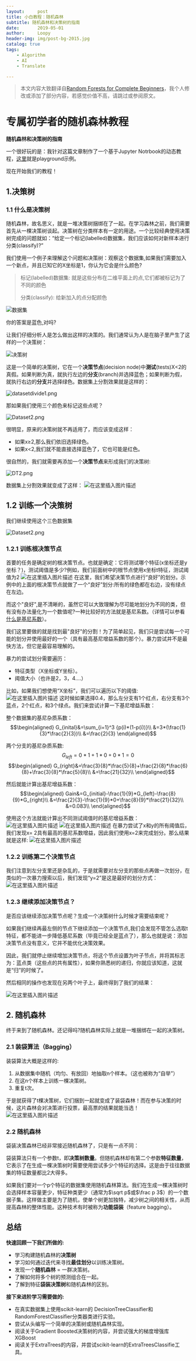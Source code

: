 ```yaml
---
layout:     post
title: 小白教程：随机森林
subtitle: 随机森林和决策树的指南
date:       2019-05-01
author:     Loopy
header-img: img/post-bg-2015.jpg
catalog: true
tags:
    - Algorithm
    - AI
    - Translate

---
```

<script type="text/x-mathjax-config">
  MathJax.Hub.Config({
    tex2jax: {
      inlineMath: [ ['$','$'], ['\\(','\\)'] ],
      processEscapes: true
    }
  });
  </script>
<script type="text/javascript" async src="//cdn.mathjax.org/mathjax/latest/MathJax.js?config=TeX-MML-AM_CHTML">
</script>

> 本文内容大致翻译自[Random Forests for Complete Beginners](https://victorzhou.com/blog/intro-to-random-forests)，我个人修改或添加了部分内容，若感觉价值不高，请跳过或参阅原文。

# 专属初学者的随机森林教程
**随机森林和决策树的指南**

一个很好玩的是：我针对这篇文章制作了一个基于Jupyter Notrbook的动态教程，[这里](http://file.loopy.tech/release/IntroToRF.html)就是playground示例。

现在开始我们的教程！

## 1.决策树

### 1.1 什么是决策树

随机森林，故名思义，就是一堆决策树捆绑在了一起。在学习森林之前，我们需要首先从一棵决策树谈起。决策树在分类样本有一定的用途。一个比较经典使用决策树完成的问题就如：“给定一个标记(labelled)数据集，我们应该如何对新样本进行分类(classify)?”

我们使用一个例子来理解这个问题和决策树：观察这个数据集,如果我们需要加入一个新点，并且已知它的X坐标是1，你认为它会是什么颜色?

>标记(labelled)数据集: 就是这些分布在二维平面上的点,它们都被标记为了不同的颜色
>
>分类(classify): 给新加入的点分配颜色

![数据集](https://img-blog.csdnimg.cn/20190503231709650.png?x-oss-process=image/watermark,type_ZmFuZ3poZW5naGVpdGk,shadow_10,text_aHR0cHM6Ly9ibG9nLmNzZG4ubmV0L2xvb3B5Xw==,size_16,color_FFFFFF,t_70)

你的答案是蓝色,对吗?

让我们仔细分析人是怎么做出这样的决策的。我们通常认为人是在脑子里产生了这样的一个决策树：

![决策树](https://img-blog.csdnimg.cn/20190503231816343.png?x-oss-process=image/watermark,type_ZmFuZ3poZW5naGVpdGk,shadow_10,text_aHR0cHM6Ly9ibG9nLmNzZG4ubmV0L2xvb3B5Xw==,size_16,color_FFFFFF,t_70)

这是一个简单的决策树，它在一个**决策节点**(decision node)中**测试**(tests)X<2的真假。如果判断为真，就执行左边的**分支**(branch)并选择蓝色；如果判断为假，就执行右边的**分支**并选择绿色。数据集上分割效果就是这样的：

![datasetdivide1.png](https://img-blog.csdnimg.cn/20190503231940174.png?x-oss-process=image/watermark,type_ZmFuZ3poZW5naGVpdGk,shadow_10,text_aHR0cHM6Ly9ibG9nLmNzZG4ubmV0L2xvb3B5Xw==,size_16,color_FFFFFF,t_70)

那如果我们使用三个颜色来标记这些点呢？

![Dataset2.png](https://img-blog.csdnimg.cn/20190503232033690.png?x-oss-process=image/watermark,type_ZmFuZ3poZW5naGVpdGk,shadow_10,text_aHR0cHM6Ly9ibG9nLmNzZG4ubmV0L2xvb3B5Xw==,size_16,color_FFFFFF,t_70)

很明显，原来的决策树就不再适用了，而应该变成这样：
 - 如果x≥2,那么我们依旧选择绿色。
 - 如果x<2,我们就不能直接选择蓝色了，它也可能是红色。

很自然的，我们就需要再添加一个**决策节点**来形成我们的决策树:

![DT2.png](https://img-blog.csdnimg.cn/20190503232123617.png?x-oss-process=image/watermark,type_ZmFuZ3poZW5naGVpdGk,shadow_10,text_aHR0cHM6Ly9ibG9nLmNzZG4ubmV0L2xvb3B5Xw==,size_16,color_FFFFFF,t_70)

数据集上分割效果就变成了这样：
![在这里插入图片描述](https://img-blog.csdnimg.cn/20190503232151257.png?x-oss-process=image/watermark,type_ZmFuZ3poZW5naGVpdGk,shadow_10,text_aHR0cHM6Ly9ibG9nLmNzZG4ubmV0L2xvb3B5Xw==,size_16,color_FFFFFF,t_70)

## 1.2 训练一个决策树

我们继续使用这个三色数据集

![Dataset2.png](https://img-blog.csdnimg.cn/20190503232033690.png?x-oss-process=image/watermark,type_ZmFuZ3poZW5naGVpdGk,shadow_10,text_aHR0cHM6Ly9ibG9nLmNzZG4ubmV0L2xvb3B5Xw==,size_16,color_FFFFFF,t_70)

### 1.2.1 训练根决策节点
首要的任务是确定树的根决策节点。也就是确定：它将测试哪个特征(x坐标还是y坐标？)，测试阈值是多少?例如，我们前面树中的根节点使用x坐标t特征，测试阈值为2
![在这里插入图片描述](https://img-blog.csdnimg.cn/20190503232442662.png?x-oss-process=image/watermark,type_ZmFuZ3poZW5naGVpdGk,shadow_10,text_aHR0cHM6Ly9ibG9nLmNzZG4ubmV0L2xvb3B5Xw==,size_16,color_FFFFFF,t_70)
在这里，我们希望决策节点进行“良好”的划分。示例中的上面的根决策节点就做了一个“良好”划分:所有的绿色都在右边，没有绿点在左边。

而这个"良好",是不清晰的，虽然它可以大致理解为尽可能地划分为不同的类，但有没有办法量化为一个数值呢?一种比较好的方法就是基尼系数。（详情可以参看[什么是基尼系数]()）。

我们这里要做的就是找到最"良好"的分割！为了简单起见，我们只是尝试每一个可能的划分并使用最好的一个（具有最高基尼增益系数的那个）。暴力尝试并不是最快方法，但它是最容易理解的。

暴力的尝试划分需要遍历：
 - 特征类型（X坐标或Y坐标）。
 - 阈值大小（也许是2，3，4....）

比如，如果我们想使用“X坐标”，我们可以遍历以下的阈值:
![在这里插入图片描述](https://img-blog.csdnimg.cn/20190503234309646.png?x-oss-process=image/watermark,type_ZmFuZ3poZW5naGVpdGk,shadow_10,text_aHR0cHM6Ly9ibG9nLmNzZG4ubmV0L2xvb3B5Xw==,size_16,color_FFFFFF,t_70)
这时候如果选择0.4，那么左分支有1个红点，右分支有3个蓝点，2个红点，和3个绿点。我们来尝试计算一下基尼增益系数：

整个数据集的基尼杂质系数：
$$\begin{aligned}
G_{inital}&=\sum_{i=1}^3 {p(i)*(1-p(i))}\\
&=3*(\frac{1}{3}*\frac{2}{3})\\
&=\frac{2}{3}
\end{aligned}$$

两个分支的基尼杂质系数:
$$G_{left}=0*1+1*0+0*1=0$$
$$\begin{aligned}
G_{right}&=\frac{3}{8}*\frac{5}{8}+\frac{2}{8}*\frac{6}{8}+\frac{3}{8}*\frac{5}{8}\\
&=\frac{21}{32}\\
\end{aligned}$$

然后就能计算出基尼增益系数：
$$\begin{aligned}
Gain&=G_{initial}-\frac{1}{9}*G_{left}-\frac{8}{9}*G_{right}\\
&=\frac{2}{3}-\frac{1}{9}*0+\frac{8}{9}*\frac{21}{32}\\
&=0.083\\
\end{aligned}$$

使用这个方法就能计算出不同测试阈值时的基尼增益系数：
![在这里插入图片描述](https://img-blog.csdnimg.cn/20190504001235200.png?x-oss-process=image/watermark,type_ZmFuZ3poZW5naGVpdGk,shadow_10,text_aHR0cHM6Ly9ibG9nLmNzZG4ubmV0L2xvb3B5Xw==,size_16,color_FFFFFF,t_70)
![在这里插入图片描述](https://img-blog.csdnimg.cn/20190504001317839.png?x-oss-process=image/watermark,type_ZmFuZ3poZW5naGVpdGk,shadow_10,text_aHR0cHM6Ly9ibG9nLmNzZG4ubmV0L2xvb3B5Xw==,size_16,color_FFFFFF,t_70)
在暴力尝试了x和y的所有阈值后，我们发现x= 2具有最高的基尼系数增益，因此我们使用x=2来完成划分。那么结果就是这样:
![在这里插入图片描述](https://img-blog.csdnimg.cn/20190504001434930.png?x-oss-process=image/watermark,type_ZmFuZ3poZW5naGVpdGk,shadow_10,text_aHR0cHM6Ly9ibG9nLmNzZG4ubmV0L2xvb3B5Xw==,size_16,color_FFFFFF,t_70)
### 1.2.2 训练第二个决策节点
我们注意到左分支里还是杂乱的，于是就需要对左分支的那些点再做一次划分，在类似的一次暴力搜索以后，我们发现“y=2”是这是最好的划分方式：
![在这里插入图片描述](https://img-blog.csdnimg.cn/20190504001910483.png?x-oss-process=image/watermark,type_ZmFuZ3poZW5naGVpdGk,shadow_10,text_aHR0cHM6Ly9ibG9nLmNzZG4ubmV0L2xvb3B5Xw==,size_16,color_FFFFFF,t_70)
### 1.2.3 继续添加决策节点？
是否应该继续添加决策节点呢？生成一个决策树什么时候才需要结束呢？

如果我们继续再最左侧的节点下继续添加一个决策节点,我们会发现不管怎么选取t特征，都不能进一步降低基尼系数（毕竟已经全是蓝点了），那么也就是说：添加决策节点没有意义，它并不能优化决策效果。

因此，我们就停止继续增加决策节点，将这个节点设置为叶子节点，并将其标志为：蓝点类（这些点的共有属性），如果你熟悉树的递归，你就应该知道，这就是“归”的时候了。

然后相同的操作也发现在另两个叶子上，最终得到了我们的结果：

![在这里插入图片描述](https://img-blog.csdnimg.cn/20190504003453494.png?x-oss-process=image/watermark,type_ZmFuZ3poZW5naGVpdGk,shadow_10,text_aHR0cHM6Ly9ibG9nLmNzZG4ubmV0L2xvb3B5Xw==,size_16,color_FFFFFF,t_70)
## 2. 随机森林
终于来到了随机森林。还记得吗?随机森林实际上就是一堆捆绑在一起的决策树。
### 2.1 装袋算法（Bagging）
装袋算法大概是这样的:
 1. 从数据集中随机（均匀、有放回）地抽取n个样本。（这也被称为“自举”）
 2. 在这n个样本上训练一棵决策树。
 3. 重复t次。

于是就获得了t棵决策树，它们捆到一起就变成了装袋森林！而在参与决策的时候，这片森林会对决策进行投票，最高票的结果就能当选！
![在这里插入图片描述](https://img-blog.csdnimg.cn/20190504004832504.png?x-oss-process=image/watermark,type_ZmFuZ3poZW5naGVpdGk,shadow_10,text_aHR0cHM6Ly9ibG9nLmNzZG4ubmV0L2xvb3B5Xw==,size_16,color_FFFFFF,t_70)
### 2.2 随机森林
袋装决策森林已经非常接近随机森林了，只是有一点不同：

袋装算法只有一个参数t，即**决策树数量**。但随机森林却有第二个参数**特征数量**，它表示了在生成一棵决策树时需要使用尝试多少个特征的选择。这是由于往往数据集的特征数量都比2大得多。

如果我们要对一个p个特征的数据集使用随机森林算法。我们在生成一棵决策树时会选择样本容量更少，特征种类更少（通常为$\sqrt p$或$\frac p 3$）的一个数据子集。这样做主要是为了随机，使单个树更加独特，减少树之间的相关性，从而提高森林的整体性能。这种技术有时被称为**功能袋装**（feature bagging）。
## 总结
**快速回顾一下我们所做的:**
 - 学习构建随机森林的**决策树**
 - 学习如何通过迭代来寻找**最佳划分**以训练决策树。
 - 发现一个**随机森林** = 一群决策树。
 - 了解如何将多个树的预测组合在一起。
 - 了解到特征**袋装决策树**和随机森林的区别。

**接下来进阶学习需要做的:**
 - 在真实数据集上使用scikit-learn的 DecisionTreeClassifier和RandomForestClassifier分类器类进行实验。
 - 尝试从头编写一个简单的决策树或随机森林实现。
 - 阅读关于Gradient Boosted决策树的内容，并尝试强大的梯度增强库XGBoost
 - 阅读关于ExtraTrees的内容，并尝试scikit-learn的ExtraTreesClassifie工具。
